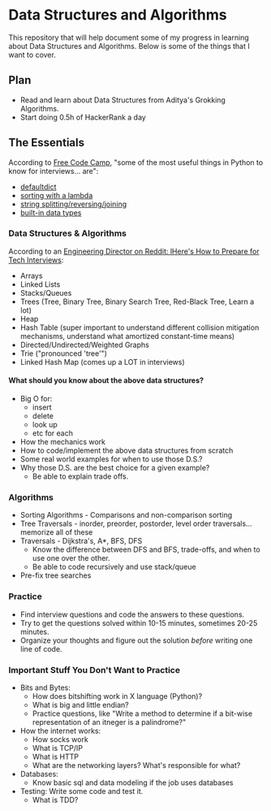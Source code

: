# Data Structures and Algorithms

This repository that will help document some of my progress in learning about Data Structures and Algorithms. Below is some of the things that I want to cover. 

## Plan 
- Read and learn about Data Structures from Aditya's Grokking Algorithms. 
- Start doing 0.5h of HackerRank a day 

## The Essentials

According to [Free Code Camp](https://www.freecodecamp.org/news/landing-a-software-engineering-internship-66e0d541539a/), "some of the most useful things in Python to know for interviews... are":
- [defaultdict](https://docs.python.org/3/library/collections.html#collections.defaultdict)
- [sorting with a lambda](https://stackoverflow.com/questions/3766633/how-to-sort-with-lambda-in-python)
- [string splitting/reversing/joining](https://www.guru99.com/learning-python-strings-replace-join-split-reverse.html)
- [built-in data types](https://python.swaroopch.com/data_structures.html)

### Data Structures & Algorithms 
According to an [Engineering Director on Reddit: lHere's How to Prepare for Tech Interviews](https://www.reddit.com/r/cscareerquestions/comments/1jov24/heres_how_to_prepare_for_tech_interviews/):
- Arrays
- Linked Lists
- Stacks/Queues
- Trees (Tree, Binary Tree, Binary Search Tree, Red-Black Tree, Learn a lot)
- Heap
- Hash Table (super important to understand different collision mitigation mechanisms, understand what amortized constant-time means)
- Directed/Undirected/Weighted Graphs
- Trie ("pronounced 'tree'")
- Linked Hash Map (comes up a LOT in interviews)

#### What should you know about the above data structures?
- Big O for:
  - insert
  - delete
  - look up
  - etc for each
- How the mechanics work 
- How to code/implement the above data structures from scratch
- Some real world examples for when to use those D.S.?
- Why those D.S. are the best choice for a given example? 
  - Be able to explain trade offs. 

### Algorithms 
- Sorting Algorithms - Comparisons and non-comparison sorting
- Tree Traversals - inorder, preorder, postorder, level order traversals... memorize all of these
- Traversals - Dijkstra's, A*, BFS, DFS
  - Know the difference between DFS and BFS, trade-offs, and when to use one over  the other. 
  - Be able to code recursively and use stack/queue
- Pre-fix tree searches

### Practice
- Find interview questions and code the answers to these questions. 
- Try to get the questions solved within 10-15 minutes, sometimes 20-25 minutes. 
- Organize your thoughts and figure out the solution _before_ writing one line of code. 

### Important Stuff You Don't Want to Practice
- Bits and Bytes: 
  - How does bitshifting work in X language (Python)?
  - What is big and little endian? 
  - Practice questions, like "Write a method to determine if a bit-wise representation of an itneger is a palindrome?"
- How the internet works:
  - How socks work
  - What is TCP/IP
  - What is HTTP 
  - What are the networking layers? What's responsible for what?
- Databases:
  - Know basic sql and data modeling if the job uses databases
- Testing: Write some code and test it.
  - What is TDD? 
